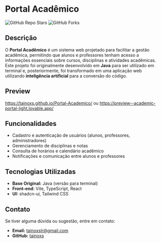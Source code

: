 # Portal Acadêmico

![GitHub Repo Stars](https://img.shields.io/github/stars/tainoxs/Portal-Academico?style=social)
![GitHub Forks](https://img.shields.io/github/forks/tainoxs/Portal-Academico?style=social)

## Descrição
O **Portal Acadêmico** é um sistema web projetado para facilitar a gestão acadêmica, permitindo que alunos e professores tenham acesso a informações essenciais sobre cursos, disciplinas e atividades acadêmicas.
Este projeto foi originalmente desenvolvido em **Java** para ser utilizado em terminal e, posteriormente, foi transformado em uma aplicação web utilizando **inteligência artificial** para a conversão do código.

## Preview
https://tainoxs.github.io/Portal-Academico/
ou
https://preview--academic-portal-light.lovable.app/



## Funcionalidades
- Cadastro e autenticação de usuários (alunos, professores, administradores)
- Gerenciamento de disciplinas e notas
- Consulta de horários e calendário acadêmico
- Notificações e comunicação entre alunos e professores

## Tecnologias Utilizadas
- **Base Original:** Java (versão para terminal)
- **Front-end:** Vite, TypeScript, React
- **UI:** shadcn-ui, Tailwind CSS

## Contato
Se tiver alguma dúvida ou sugestão, entre em contato:
- **Email:** [tainoxslr@gmail.com](mailto:tainoxslr@gmail.com)
- **GitHub:** [tainoxs](https://github.com/tainoxs/)

